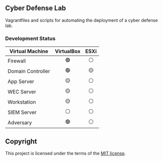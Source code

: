 ## Cyber Defense Lab
Vagrantfiles and scripts for automating the deployment of a cyber defense lab.

### Development Status
| Virtual Machine | VirtualBox | ESXi |
| --------------- | :--------: | :--: |
| Firewall | :green_circle: | :white_circle: |
| Domain Controller | :green_circle: | :yellow_circle: |
| App Server | :yellow_circle: | :white_circle: |
| WEC Server | :yellow_circle: | :white_circle: |
| Workstation | :yellow_circle: | :white_circle: |
| SIEM Server | :white_circle: | :white_circle: |
| Adversary | :green_circle: | :white_circle: |

## Copyright
This project is licensed under the terms of the [MIT license](/LICENSE).